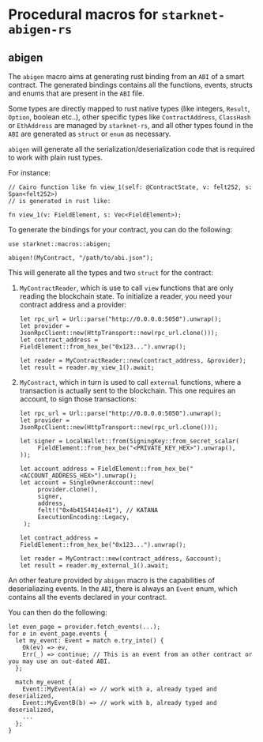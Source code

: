 # Procedural macros for `starknet-abigen-rs`

## abigen

The `abigen` macro aims at generating rust binding from an `ABI` of a smart contract.
The generated bindings contains all the functions, events, structs and enums that are
present in the `ABI` file.

Some types are directly mapped to rust native types (like integers, `Result`, `Option`, boolean etc..),
other specific types like `ContractAddress`, `ClassHash` or `EthAddress` are managed by `starknet-rs`,
and all other types found in the `ABI` are generated as `struct` or `enum` as necessary.

`abigen` will generate all the serialization/deserialization code that is required to
work with plain rust types.

For instance:

```rust,ignore
// Cairo function like fn view_1(self: @ContractState, v: felt252, s: Span<felt252>)
// is generated in rust like:

fn view_1(v: FieldElement, s: Vec<FieldElement>);
```

To generate the bindings for your contract, you can do the following:

```rust,ignore
use starknet::macros::abigen;

abigen!(MyContract, "/path/to/abi.json");
```

This will generate all the types and two `struct` for the contract:

1. `MyContractReader`, which is use to call `view` functions that are only reading the blockchain state.
   To initialize a reader, you need your contract address and a provider:

   ```rust,ignore
   let rpc_url = Url::parse("http://0.0.0.0:5050").unwrap();
   let provider = JsonRpcClient::new(HttpTransport::new(rpc_url.clone()));
   let contract_address = FieldElement::from_hex_be("0x123...").unwrap();

   let reader = MyContractReader::new(contract_address, &provider);
   let result = reader.my_view_1().await;
   ```

2. `MyContract`, which in turn is used to call `external` functions, where a transaction is actually sent to the blockchain.
   This one requires an account, to sign those transactions:

   ```rust,ignore
   let rpc_url = Url::parse("http://0.0.0.0:5050").unwrap();
   let provider = JsonRpcClient::new(HttpTransport::new(rpc_url.clone()));

   let signer = LocalWallet::from(SigningKey::from_secret_scalar(
        FieldElement::from_hex_be("<PRIVATE_KEY_HEX>").unwrap(),
   ));

   let account_address = FieldElement::from_hex_be("<ACCOUNT_ADDRESS_HEX>").unwrap();
   let account = SingleOwnerAccount::new(
        provider.clone(),
        signer,
        address,
        felt!("0x4b4154414e41"), // KATANA
        ExecutionEncoding::Legacy,
    );

   let contract_address = FieldElement::from_hex_be("0x123...").unwrap();

   let reader = MyContract::new(contract_address, &account);
   let result = reader.my_external_1().await;
   ```

An other feature provided by `abigen` macro is the capabilities of deserialiazing events.
In the `ABI`, there is always an `Event` enum, which contains all the events declared in your contract.

You can then do the following:

```rust,ignore
let even_page = provider.fetch_events(...);
for e in event_page.events {
  let my_event: Event = match e.try_into() {
    Ok(ev) => ev,
    Err(_) => continue; // This is an event from an other contract or you may use an out-dated ABI.
  };

  match my_event {
    Event::MyEventA(a) => // work with a, already typed and deserialized,
    Event::MyEventB(b) => // work with b, already typed and deserialized,
    ...
  };
}
```

